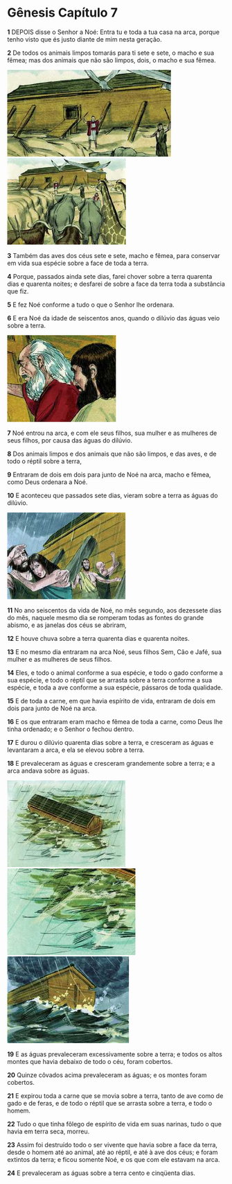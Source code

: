 # Gênesis Capítulo 7

**1** 	DEPOIS disse o Senhor a Noé: Entra tu e toda a tua casa na arca, porque tenho visto que és justo diante de mim nesta geração.

**2** 	De todos os animais limpos tomarás para ti sete e sete, o macho e sua fêmea; mas dos animais que não são limpos, dois, o macho e sua fêmea.

![](../Images/SweetPublishing/1-7-1.jpg) ![](../Images/SweetPublishing/1-6-10.jpg) 

**3** 	Também das aves dos céus sete e sete, macho e fêmea, para conservar em vida sua espécie sobre a face de toda a terra.

**4** 	Porque, passados ainda sete dias, farei chover sobre a terra quarenta dias e quarenta noites; e desfarei de sobre a face da terra toda a substância que fiz.

**5** 	E fez Noé conforme a tudo o que o Senhor lhe ordenara.

**6** 	E era Noé da idade de seiscentos anos, quando o dilúvio das águas veio sobre a terra.

![](../Images/SweetPublishing/1-7-3.jpg) 

**7** 	Noé entrou na arca, e com ele seus filhos, sua mulher e as mulheres de seus filhos, por causa das águas do dilúvio.

**8** 	Dos animais limpos e dos animais que não são limpos, e das aves, e de todo o réptil sobre a terra,

**9** 	Entraram de dois em dois para junto de Noé na arca, macho e fêmea, como Deus ordenara a Noé.

**10** 	E aconteceu que passados sete dias, vieram sobre a terra as águas do dilúvio.

![](../Images/SweetPublishing/1-7-5.jpg) 

**11** 	No ano seiscentos da vida de Noé, no mês segundo, aos dezessete dias do mês, naquele mesmo dia se romperam todas as fontes do grande abismo, e as janelas dos céus se abriram,

**12** 	E houve chuva sobre a terra quarenta dias e quarenta noites.

**13** 	E no mesmo dia entraram na arca Noé, seus filhos Sem, Cão e Jafé, sua mulher e as mulheres de seus filhos.

**14** 	Eles, e todo o animal conforme a sua espécie, e todo o gado conforme a sua espécie, e todo o réptil que se arrasta sobre a terra conforme a sua espécie, e toda a ave conforme a sua espécie, pássaros de toda qualidade.

**15** 	E de toda a carne, em que havia espírito de vida, entraram de dois em dois para junto de Noé na arca.

**16** 	E os que entraram eram macho e fêmea de toda a carne, como Deus lhe tinha ordenado; e o Senhor o fechou dentro.

**17** 	E durou o dilúvio quarenta dias sobre a terra, e cresceram as águas e levantaram a arca, e ela se elevou sobre a terra.

**18** 	E prevaleceram as águas e cresceram grandemente sobre a terra; e a arca andava sobre as águas.

![](../Images/SweetPublishing/1-7-6.jpg) ![](../Images/SweetPublishing/1-7-7.jpg) ![](../Images/SweetPublishing/1-7-8.jpg) 

**19** 	E as águas prevaleceram excessivamente sobre a terra; e todos os altos montes que havia debaixo de todo o céu, foram cobertos.

**20** 	Quinze côvados acima prevaleceram as águas; e os montes foram cobertos.

**21** 	E expirou toda a carne que se movia sobre a terra, tanto de ave como de gado e de feras, e de todo o réptil que se arrasta sobre a terra, e todo o homem.

**22** 	Tudo o que tinha fôlego de espírito de vida em suas narinas, tudo o que havia em terra seca, morreu.

**23** 	Assim foi destruído todo o ser vivente que havia sobre a face da terra, desde o homem até ao animal, até ao réptil, e até à ave dos céus; e foram extintos da terra; e ficou somente Noé, e os que com ele estavam na arca.

**24** 	E prevaleceram as águas sobre a terra cento e cinqüenta dias.

